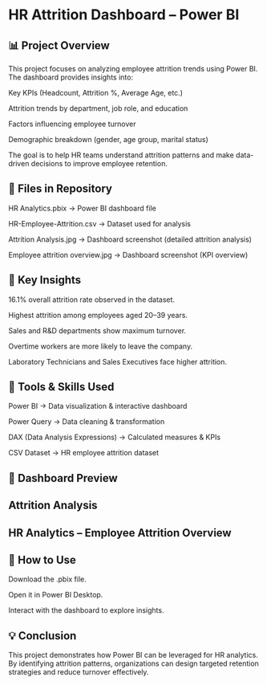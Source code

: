 # HR Attrition Dashboard – Power BI
## 📊 Project Overview

This project focuses on analyzing employee attrition trends using Power BI.
The dashboard provides insights into:

Key KPIs (Headcount, Attrition %, Average Age, etc.)

Attrition trends by department, job role, and education

Factors influencing employee turnover

Demographic breakdown (gender, age group, marital status)

The goal is to help HR teams understand attrition patterns and make data-driven decisions to improve employee retention.

## 📂 Files in Repository

HR Analytics.pbix → Power BI dashboard file

HR-Employee-Attrition.csv → Dataset used for analysis

Attrition Analysis.jpg → Dashboard screenshot (detailed attrition analysis)

Employee attrition overview.jpg → Dashboard screenshot (KPI overview)

## 🚀 Key Insights

16.1% overall attrition rate observed in the dataset.

Highest attrition among employees aged 20–39 years.

Sales and R&D departments show maximum turnover.

Overtime workers are more likely to leave the company.

Laboratory Technicians and Sales Executives face higher attrition.

## 🔧 Tools & Skills Used

Power BI → Data visualization & interactive dashboard

Power Query → Data cleaning & transformation

DAX (Data Analysis Expressions) → Calculated measures & KPIs

CSV Dataset → HR employee attrition dataset

## 📸 Dashboard Preview
## Attrition Analysis

## HR Analytics – Employee Attrition Overview

## 📌 How to Use

Download the .pbix file.

Open it in Power BI Desktop.

Interact with the dashboard to explore insights.

## 💡 Conclusion

This project demonstrates how Power BI can be leveraged for HR analytics.
By identifying attrition patterns, organizations can design targeted retention strategies and reduce turnover effectively.
